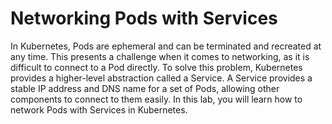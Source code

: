 # Networking Pods with Services

In Kubernetes, Pods are ephemeral and can be terminated and recreated at any time. This presents a challenge when it comes to networking, as it is difficult to connect to a Pod directly. To solve this problem, Kubernetes provides a higher-level abstraction called a Service. A Service provides a stable IP address and DNS name for a set of Pods, allowing other components to connect to them easily. In this lab, you will learn how to network Pods with Services in Kubernetes.
